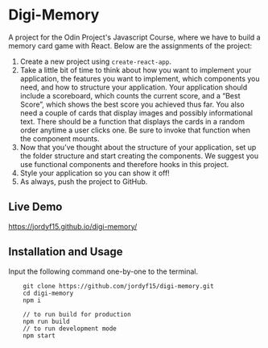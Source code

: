 # Digi-Memory
A project for the Odin Project's Javascript Course, where we have to build a memory card game with React.
Below are the assignments of the project:
1. Create a new project using ```create-react-app```.
2. Take a little bit of time to think about how you want to implement your application, the features you want to implement, which components you need, and how to structure your application. Your application should include a scoreboard, which counts the current score, and a “Best Score”, which shows the best score you achieved thus far. You also need a couple of cards that display images and possibly informational text. There should be a function that displays the cards in a random order anytime a user clicks one. Be sure to invoke that function when the component mounts.
3. Now that you’ve thought about the structure of your application, set up the folder structure and start creating the components. We suggest you use functional components and therefore hooks in this project.
4. Style your application so you can show it off!
5. As always, push the project to GitHub.

## Live Demo
https://jordyf15.github.io/digi-memory/

## Installation and Usage
Input the following command one-by-one to the terminal.
```
    git clone https://github.com/jordyf15/digi-memory.git
    cd digi-memory
    npm i

    // to run build for production
    npm run build
    // to run development mode
    npm start
```